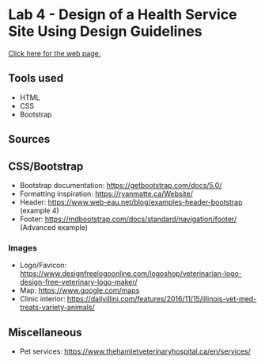 # Lab 4 - Design of a Health Service Site Using Design Guidelines

[Click here for the web page.](https://stevenli5.github.io/seg3125/lab04/)

## Tools used
- HTML
- CSS
- Bootstrap

## Sources
## CSS/Bootstrap
- Bootstrap documentation: https://getbootstrap.com/docs/5.0/
- Formatting inspiration: https://ryanmatte.ca/Website/
- Header: https://www.web-eau.net/blog/examples-header-bootstrap (example 4)
- Footer: https://mdbootstrap.com/docs/standard/navigation/footer/ (Advanced example)
### Images
- Logo/Favicon: https://www.designfreelogoonline.com/logoshop/veterinarian-logo-design-free-veterinary-logo-maker/
- Map: https://www.google.com/maps
- Clinic interior: https://dailyillini.com/features/2016/11/15/illinois-vet-med-treats-variety-animals/
## Miscellaneous
- Pet services: https://www.thehamletveterinaryhospital.ca/en/services/